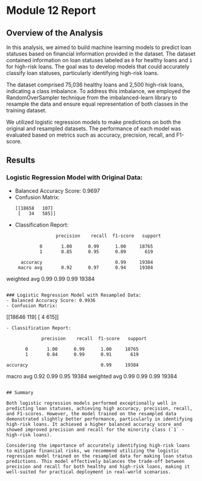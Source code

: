 # Module 12 Report

## Overview of the Analysis

In this analysis, we aimed to build machine learning models to predict loan statuses based on financial information provided in the dataset. The dataset contained information on loan statuses labeled as `0` for healthy loans and `1` for high-risk loans. The goal was to develop models that could accurately classify loan statuses, particularly identifying high-risk loans.

The dataset comprised 75,036 healthy loans and 2,500 high-risk loans, indicating a class imbalance. To address this imbalance, we employed the RandomOverSampler technique from the imbalanced-learn library to resample the data and ensure equal representation of both classes in the training dataset.

We utilized logistic regression models to make predictions on both the original and resampled datasets. The performance of each model was evaluated based on metrics such as accuracy, precision, recall, and F1-score.

## Results

### Logistic Regression Model with Original Data:
- Balanced Accuracy Score: 0.9697
- Confusion Matrix:
  ```
  [[18658   107]
   [   34   585]]
  ```
- Classification Report:
  ```
                 precision    recall  f1-score   support

           0       1.00      0.99      1.00     18765
           1       0.85      0.95      0.89       619

    accuracy                           0.99     19384
   macro avg       0.92      0.97      0.94     19384
weighted avg       0.99      0.99      0.99     19384
  ```

### Logistic Regression Model with Resampled Data:
- Balanced Accuracy Score: 0.9936
- Confusion Matrix:
  ```
  [[18646   119]
   [    4   615]]
  ```
- Classification Report:
  ```
                 precision    recall  f1-score   support

           0       1.00      0.99      1.00     18765
           1       0.84      0.99      0.91       619

    accuracy                           0.99     19384
   macro avg       0.92      0.99      0.95     19384
weighted avg       0.99      0.99      0.99     19384
  ```

## Summary

Both logistic regression models performed exceptionally well in predicting loan statuses, achieving high accuracy, precision, recall, and F1-scores. However, the model trained on the resampled data demonstrated slightly better performance, particularly in identifying high-risk loans. It achieved a higher balanced accuracy score and showed improved precision and recall for the minority class (`1` - high-risk loans).

Considering the importance of accurately identifying high-risk loans to mitigate financial risks, we recommend utilizing the logistic regression model trained on the resampled data for making loan status predictions. This model effectively balances the trade-off between precision and recall for both healthy and high-risk loans, making it well-suited for practical deployment in real-world scenarios.
